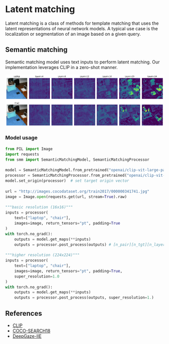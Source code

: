 # Latent matching
Latent matching is a class of methods for template matching that uses the latent representations of neural network models. A typical use case is the localization or segmentation of an image based on a given query.

## Semantic matching
Semantic matching model uses text inputs to perform latent matching. Our implementation leverages CLIP in a zero-shot manner.

![](assets/readme/maps.png)

### Model usage
```python
from PIL import Image
import requests
from smm import SemanticMatchingModel, SemanticMatchingProcessor

model = SemanticMatchingModel.from_pretrained("openai/clip-vit-large-patch14")
processor = SemanticMatchingProcessor.from_pretrained("openai/clip-vit-large-patch14")
model.set_origin(processor)  # set target origin vector

url = "http://images.cocodataset.org/train2017/000000341741.jpg"
image = Image.open(requests.get(url, stream=True).raw)

"""basic resolution (16x16)"""
inputs = processor(
    text=["laptop", "chair"], 
    images=image, return_tensors="pt", padding=True
)
with torch.no_grad():
    outputs = model.get_maps(**inputs)  
    outputs = processor.post_process(outputs) # [n_pair][n_tgt][n_layer,h,w] matching maps

"""higher resolution (224x224)"""
inputs = processor(
    text=["laptop", "chair"], 
    images=image, return_tensors="pt", padding=True,
    super_resolution=1.0
)
with torch.no_grad():
    outputs = model.get_maps(**inputs)
    outputs = processor.post_process(outputs, super_resolution=1.)
```

## References
- [CLIP](https://arxiv.org/abs/2103.00020)
- [COCO-SEARCH18](https://sites.google.com/view/cocosearch/)
- [DeepGaze-IIE](https://arxiv.org/abs/2105.12441)